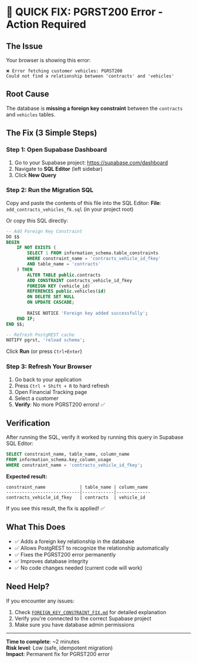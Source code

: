 # 🚀 QUICK FIX: PGRST200 Error - Action Required

## The Issue
Your browser is showing this error:
```
❌ Error fetching customer vehicles: PGRST200
Could not find a relationship between 'contracts' and 'vehicles'
```

## Root Cause
The database is **missing a foreign key constraint** between the `contracts` and `vehicles` tables.

## The Fix (3 Simple Steps)

### Step 1: Open Supabase Dashboard
1. Go to your Supabase project: https://supabase.com/dashboard
2. Navigate to **SQL Editor** (left sidebar)
3. Click **New Query**

### Step 2: Run the Migration SQL
Copy and paste the contents of this file into the SQL Editor:
**File**: `add_contracts_vehicles_fk.sql` (in your project root)

Or copy this SQL directly:
```sql
-- Add Foreign Key Constraint
DO $$
BEGIN
    IF NOT EXISTS (
        SELECT 1 FROM information_schema.table_constraints
        WHERE constraint_name = 'contracts_vehicle_id_fkey'
        AND table_name = 'contracts'
    ) THEN
        ALTER TABLE public.contracts
        ADD CONSTRAINT contracts_vehicle_id_fkey
        FOREIGN KEY (vehicle_id)
        REFERENCES public.vehicles(id)
        ON DELETE SET NULL
        ON UPDATE CASCADE;
        
        RAISE NOTICE 'Foreign key added successfully';
    END IF;
END $$;

-- Refresh PostgREST cache
NOTIFY pgrst, 'reload schema';
```

Click **Run** (or press `Ctrl+Enter`)

### Step 3: Refresh Your Browser
1. Go back to your application
2. Press `Ctrl + Shift + R` to hard refresh
3. Open Financial Tracking page
4. Select a customer
5. **Verify**: No more PGRST200 errors! ✅

## Verification

After running the SQL, verify it worked by running this query in Supabase SQL Editor:
```sql
SELECT constraint_name, table_name, column_name
FROM information_schema.key_column_usage
WHERE constraint_name = 'contracts_vehicle_id_fkey';
```

**Expected result:**
```
constraint_name             | table_name | column_name
----------------------------|------------|-------------
contracts_vehicle_id_fkey   | contracts  | vehicle_id
```

If you see this result, the fix is applied! ✅

## What This Does
- ✅ Adds a foreign key relationship in the database
- ✅ Allows PostgREST to recognize the relationship automatically
- ✅ Fixes the PGRST200 error permanently
- ✅ Improves database integrity
- ✅ No code changes needed (current code will work)

## Need Help?
If you encounter any issues:
1. Check [`FOREIGN_KEY_CONSTRAINT_FIX.md`](file://c:\Users\khamis\Desktop\fleetifyapp-3\FOREIGN_KEY_CONSTRAINT_FIX.md) for detailed explanation
2. Verify you're connected to the correct Supabase project
3. Make sure you have database admin permissions

---

**Time to complete**: ~2 minutes  
**Risk level**: Low (safe, idempotent migration)  
**Impact**: Permanent fix for PGRST200 error
